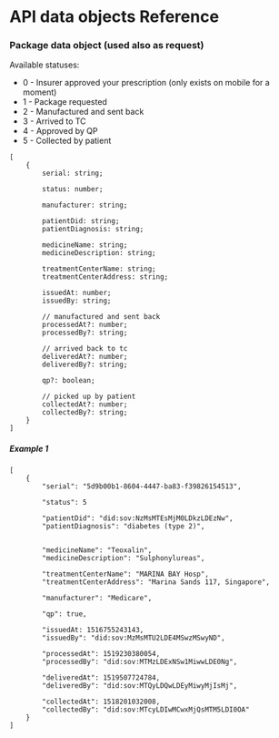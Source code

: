 #  API data objects Reference

###  Package data object (used also as request)

Available statuses:
* 0 -  Insurer approved your prescription (only exists on mobile for a moment)
* 1 - Package requested
* 2 - Manufactured and sent back
* 3 - Arrived to TC
* 4 - Approved by QP
* 5 - Collected by patient


```
[
    {
        serial: string;
        
        status: number; 
        
        manufacturer: string;

     	patientDid: string;
        patientDiagnosis: string;
        
        medicineName: string;
        medicineDescription: string;
        
        treatmentCenterName: string;
        treatmentCenterAddress: string;
        
        issuedAt: number;
        issuedBy: string;
        
        // manufactured and sent back
        processedAt?: number;                
        processedBy?: string;
        
        // arrived back to tc
        deliveredAt?: number;                
        deliveredBy?: string;
        
        qp?: boolean;
        
        // picked up by patient
        collectedAt?: number;                
        collectedBy?: string;
    }
]
```

##### Example 1
```
[
	{
		"serial": "5d9b00b1-8604-4447-ba83-f39826154513",
		
		"status": 5
		
		"patientDid": "did:sov:NzMsMTEsMjM0LDkzLDEzNw",
		"patientDiagnosis": "diabetes (type 2)",
		
		
		"medicineName": "Teoxalin",
		"medicineDescription": "Sulphonylureas",
		
		"treatmentCenterName": "MARINA BAY Hosp",
		"treatmentCenterAddress": "Marina Sands 117, Singapore",
		
		"manufacturer": "Medicare",
		
		"qp": true,
		
		"issuedAt: 1516755243143,
		"issuedBy": "did:sov:MzMsMTU2LDE4MSwzMSwyND",
		
        "processedAt": 1519230380054,
        "processedBy": "did:sov:MTMzLDExNSw1MiwwLDE0Ng",
        
        "deliveredAt": 1519507724784,
        "deliveredBy": "did:sov:MTQyLDQwLDEyMiwyMjIsMj",
        
        "collectedAt": 1518201032008,
        "collectedBy": "did:sov:MTcyLDIwMCwxMjQsMTM5LDI0OA"
	}
]
```

